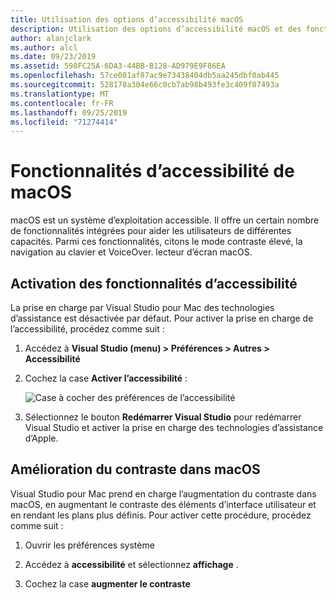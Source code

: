 ```yaml
---
title: Utilisation des options d’accessibilité macOS
description: Utilisation des options d’accessibilité macOS et des fonctionnalités telles que le contraste élevé, la navigation à l’aide du clavier et VoiceOver
author: alanjclark
ms.author: alcl
ms.date: 09/23/2019
ms.assetid: 598FC25A-6DA3-44BB-B128-AD979E9F86EA
ms.openlocfilehash: 57ce081af87ac9e73438404db5aa245dbf0ab445
ms.sourcegitcommit: 528178a304e66c0cb7ab98b493fe3c409f87493a
ms.translationtype: MT
ms.contentlocale: fr-FR
ms.lasthandoff: 09/25/2019
ms.locfileid: "71274414"
---
```

# <a name="accessibility-features-of-macos"></a>Fonctionnalités d’accessibilité de macOS

macOS est un système d’exploitation accessible. Il offre un certain nombre de fonctionnalités intégrées pour aider les utilisateurs de différentes capacités. Parmi ces fonctionnalités, citons le mode contraste élevé, la navigation au clavier et VoiceOver. lecteur d’écran macOS.

## <a name="enabling-accessibility-features"></a>Activation des fonctionnalités d’accessibilité

La prise en charge par Visual Studio pour Mac des technologies d’assistance est désactivée par défaut. Pour activer la prise en charge de l’accessibilité, procédez comme suit :

1. Accédez à **Visual Studio (menu) > Préférences > Autres > Accessibilité**

1. Cochez la case **Activer l’accessibilité** :

   ![Case à cocher des préférences de l’accessibilité](media/accessibility-preferences.png)

1. Sélectionnez le bouton **Redémarrer Visual Studio** pour redémarrer Visual Studio et activer la prise en charge des technologies d’assistance d’Apple.

## <a name="increasing-the-contrast-in-macos"></a>Amélioration du contraste dans macOS

Visual Studio pour Mac prend en charge l’augmentation du contraste dans macOS, en augmentant le contraste des éléments d’interface utilisateur et en rendant les plans plus définis. Pour activer cette procédure, procédez comme suit :

1. Ouvrir les préférences système

1. Accédez à **accessibilité** et sélectionnez **affichage** .

1. Cochez la case **augmenter le contraste**